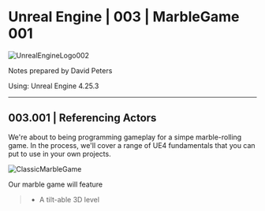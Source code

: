 # Unreal Engine | 003 | MarbleGame 001

![UnrealEngineLogo002](https://user-images.githubusercontent.com/36719180/90347960-a4e68900-e087-11ea-9349-f5a59105b4d2.png)


Notes prepared by David Peters

Using: Unreal Engine 4.25.3 

---

## 003.001 | Referencing Actors

We're about to being programming gameplay for a simpe marble-rolling game. In the process, we'll cover a range of UE4 fundamentals that you can put to use in your own projects.

![ClassicMarbleGame](https://user-images.githubusercontent.com/36719180/90583492-63d7ab80-e224-11ea-8d8d-127b2857e38c.png)
<br>

Our marble game will feature

>- A tilt-able 3D level
